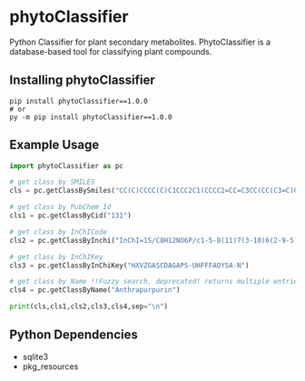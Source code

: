 # phytoClassifier
Python Classifier for plant secondary metabolites. PhytoClassifier is a database-based tool for classifying plant compounds.

## Installing phytoClassifier

```shell
pip install phytoClassifier==1.0.0
# or 
py -m pip install phytoClassifier==1.0.0
```

## Example Usage 

```python
import phytoClassifier as pc

# get class by SMILES
cls = pc.getClassBySmiles("CC(C)CCCC(C)C1CCC2C1(CCCC2=CC=C3CC(CC(C3=C)O)O)C")

# get class by PubChem Id
cls1 = pc.getClassByCid("131")

# get class by InChICode
cls2 = pc.getClassByInchi("InChI=1S/C8H12NO6P/c1-5-8(11)7(3-10)6(2-9-5)4-15-16(12,13)14/h2,10-11H,3-4H2,1H3,(H2,12,13,14)")

# get class by InChIKey
cls3 = pc.getClassByInChiKey("HXVZGASCDAGAPS-UHFFFAOYSA-N")

# get class by Name !!Fuzzy search, deprecated! returns multiple entries.
cls4 = pc.getClassByName("Anthrapurpurin")

print(cls,cls1,cls2,cls3,cls4,sep="\n")
```

## Python Dependencies

- sqlite3
- pkg_resources

